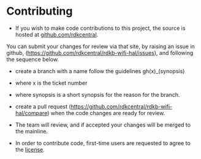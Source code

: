 # Contributing

- If you wish to make code contributions to this project, the source is hosted at [github.com/rdkcentral](https://github.com/rdkcentral/rdkb-wifi-hal).

You can submit your changes for review via that site, by raising an issue in github, (https://github.com/rdkcentral/rdkb-wifi-hal/issues), and following the sequence below.

- create a branch with a name follow the guidelines gh(x)_(synopsis)
- where x is the ticket number
- where synopsis is a short synopsis for the reason for the branch.
- create a pull request (https://github.com/rdkcentral/rdkb-wifi-hal/compare) when the code changes are ready for review.
- The team will review, and if accepted your changes will be merged to the mainline.

- In order to contribute code, first-time users are requested to agree to the [license](https://wiki.rdkcentral.com/signup.action).

